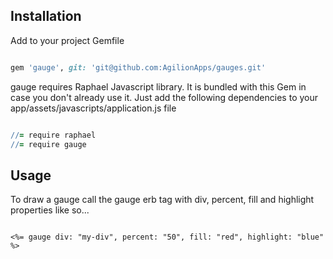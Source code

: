 
## Installation

Add to your project Gemfile

``` ruby

gem 'gauge', git: 'git@github.com:AgilionApps/gauges.git'

```

gauge requires Raphael Javascript library. It is bundled with this Gem in case you don't already use it.
Just add the following dependencies to your app/assets/javascripts/application.js file


``` coffeescript

//= require raphael
//= require gauge

```

## Usage

To draw a gauge call the gauge erb tag with div, percent, fill and highlight properties like so...

``` erb

<%= gauge div: "my-div", percent: "50", fill: "red", highlight: "blue" %>

```
